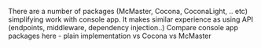There are a number of packages (McMaster, Cocona, CoconaLight, .. etc) simplifying work with console app.
It makes similar experience as using API (endpoints, middleware, dependency injection..)
Compare console app packages here - plain implementation vs Cocona vs McMaster
